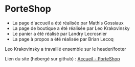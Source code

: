 # PorteShop

- La page d'accueil a été réalisée par Mathis Gossiaux
- La page de boutique a été réalisée par Leo Krakovinsky
- Le panier a été réalisé par Landry Lecrosnier
- La page à propos a été réalisée par Brian Lecoq

Leo Krakovinsky a travaillé ensemble sur le header/footer

Lien du site (hébergé sur github) : [Accueil - PorteShop](https://shadowlrsp.github.io/index.html)
